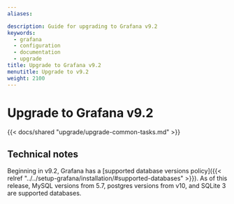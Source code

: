 ```yaml
---
aliases:

description: Guide for upgrading to Grafana v9.2
keywords:
  - grafana
  - configuration
  - documentation
  - upgrade
title: Upgrade to Grafana v9.2
menutitle: Upgrade to v9.2
weight: 2100
---
```


# Upgrade to Grafana v9.2

{{< docs/shared "upgrade/upgrade-common-tasks.md" >}}

## Technical notes

Beginning in v9.2, Grafana has a [supported database versions policy]({{< relref "../../setup-grafana/installation/#supported-databases" >}}). As of this release, MySQL versions from 5.7, postgres versions from v10, and SQLite 3 are supported databases.
